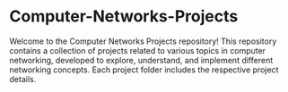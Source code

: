 # Computer-Networks-Projects

Welcome to the Computer Networks Projects repository! This repository contains a collection of projects related to various topics in computer networking, developed to explore, understand, and implement different networking concepts. Each project folder includes the respective project details.
